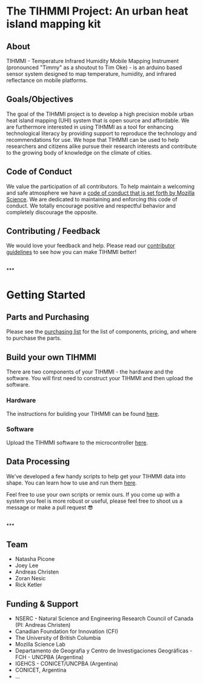 ﻿# The TIHMMI Project: An urban heat island mapping kit


<!-- START doctoc generated TOC please keep comment here to allow auto update -->
<!-- DON'T EDIT THIS SECTION, INSTEAD RE-RUN doctoc TO UPDATE -->

## About

TIHMMI - Temperature Infrared Humidity Mobile Mapping Instrument (pronounced "Timmy" as a shoutout to Tim Oke) - is an arduino based sensor system designed to map temperature, humidity, and infrared reflectance on mobile platforms. 

## Goals/Objectives

The goal of the TIHMMI project is to develop a high precision mobile urban heat island mapping (UHI) system that is open source and affordable. We are furthermore interested in using TIHMMI as a tool for enhancing technological literacy by providing support to reproduce the technology and recommendations for use. We hope that TIHMMI can be used to help researchers and citizens alike pursue their research interests and contribute to the growing body of knowledge on the climate of cities.


## Code of Conduct
We value the participation of all contributors. To help maintain a welcoming and safe atmosphere we have a [code of conduct that is set forth by Mozilla Science](https://mozillascience.org/code-of-conduct). We are dedicated to maintaining and enforcing this code of conduct. We totally encourage positive and respectful behavior and completely discourage the opposite. 


## Contributing / Feedback

We would love your feedback and help. Please read our [contributor guidelines](https://github.com/ubc-micromet/TIHMMI/blob/master/English-Ingles/CONTRIBUTING.md) to see how you can make TIHMMI better! 


<br>
*** 
<br>

# Getting Started

## Parts and Purchasing

Please see the [purchasing list](https://github.com/ubc-micromet/TIHMMI/blob/master/English-Ingles/purchasing.md) for the list of components, pricing, and where to purchase the parts. 

## Build your own TIHMMI
There are two components of your TIHMMI - the hardware and the software. You will first need to construct your TIHMMI and then upload the software. 

### Hardware

The instructions for building your TIHMMI can be found [here](https://github.com/ubc-micromet/TIHMMI/blob/master/English-Ingles/Buildingsteps/BUILDINGSTEPS.md).

### Software

Upload the TIHMMI software to the microcontroller [here]().

## Data Processing

We've developed a few handy scripts to help get your TIHMMI data into shape. You can learn how to use and run them [here](). 

Feel free to use your own scripts or remix ours. If you come up with a system you feel is more robust or useful, please feel free to shoot us a message or make a pull request 😎


<br>
***
<br>

## Team

* Natasha Picone
* Joey Lee
* Andreas Christen
* Zoran Nesic
* Rick Ketler

## Funding & Support

* NSERC - Natural Science and Engineering Research Council of Canada (PI: Andreas Christen)
* Canadian Foundation for Innovation (CFI)
* The University of British Columbia
* Mozilla Science Lab
* Departamento de Geografia y Centro de Investigaciones Geográficas - FCH - UNCPBA (Argentina)
* IGEHCS - CONICET/UNCPBA (Argentina)
* CONICET, Argentina
* ...
